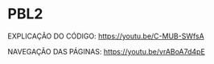 # PBL2


EXPLICAÇÃO DO CÓDIGO: https://youtu.be/C-MUB-SWfsA

NAVEGAÇÃO DAS PÁGINAS: https://youtu.be/vrABoA7d4pE
